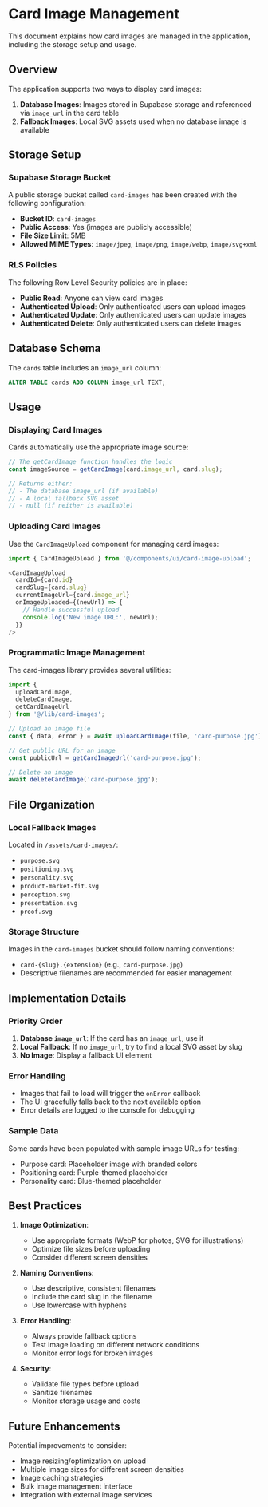 # Card Image Management

This document explains how card images are managed in the application, including the storage setup and usage.

## Overview

The application supports two ways to display card images:
1. **Database Images**: Images stored in Supabase storage and referenced via `image_url` in the card table
2. **Fallback Images**: Local SVG assets used when no database image is available

## Storage Setup

### Supabase Storage Bucket

A public storage bucket called `card-images` has been created with the following configuration:
- **Bucket ID**: `card-images`
- **Public Access**: Yes (images are publicly accessible)
- **File Size Limit**: 5MB
- **Allowed MIME Types**: `image/jpeg`, `image/png`, `image/webp`, `image/svg+xml`

### RLS Policies

The following Row Level Security policies are in place:
- **Public Read**: Anyone can view card images
- **Authenticated Upload**: Only authenticated users can upload images
- **Authenticated Update**: Only authenticated users can update images  
- **Authenticated Delete**: Only authenticated users can delete images

## Database Schema

The `cards` table includes an `image_url` column:
```sql
ALTER TABLE cards ADD COLUMN image_url TEXT;
```

## Usage

### Displaying Card Images

Cards automatically use the appropriate image source:

```typescript
// The getCardImage function handles the logic
const imageSource = getCardImage(card.image_url, card.slug);

// Returns either:
// - The database image_url (if available)
// - A local fallback SVG asset
// - null (if neither is available)
```

### Uploading Card Images

Use the `CardImageUpload` component for managing card images:

```typescript
import { CardImageUpload } from '@/components/ui/card-image-upload';

<CardImageUpload
  cardId={card.id}
  cardSlug={card.slug}
  currentImageUrl={card.image_url}
  onImageUploaded={(newUrl) => {
    // Handle successful upload
    console.log('New image URL:', newUrl);
  }}
/>
```

### Programmatic Image Management

The card-images library provides several utilities:

```typescript
import { 
  uploadCardImage, 
  deleteCardImage, 
  getCardImageUrl 
} from '@/lib/card-images';

// Upload an image file
const { data, error } = await uploadCardImage(file, 'card-purpose.jpg');

// Get public URL for an image
const publicUrl = getCardImageUrl('card-purpose.jpg');

// Delete an image
await deleteCardImage('card-purpose.jpg');
```

## File Organization

### Local Fallback Images
Located in `/assets/card-images/`:
- `purpose.svg`
- `positioning.svg`
- `personality.svg`
- `product-market-fit.svg`
- `perception.svg`
- `presentation.svg`
- `proof.svg`

### Storage Structure
Images in the `card-images` bucket should follow naming conventions:
- `card-{slug}.{extension}` (e.g., `card-purpose.jpg`)
- Descriptive filenames are recommended for easier management

## Implementation Details

### Priority Order
1. **Database `image_url`**: If the card has an `image_url`, use it
2. **Local Fallback**: If no `image_url`, try to find a local SVG asset by slug
3. **No Image**: Display a fallback UI element

### Error Handling
- Images that fail to load will trigger the `onError` callback
- The UI gracefully falls back to the next available option
- Error details are logged to the console for debugging

### Sample Data
Some cards have been populated with sample image URLs for testing:
- Purpose card: Placeholder image with branded colors
- Positioning card: Purple-themed placeholder
- Personality card: Blue-themed placeholder

## Best Practices

1. **Image Optimization**: 
   - Use appropriate formats (WebP for photos, SVG for illustrations)
   - Optimize file sizes before uploading
   - Consider different screen densities

2. **Naming Conventions**:
   - Use descriptive, consistent filenames
   - Include the card slug in the filename
   - Use lowercase with hyphens

3. **Error Handling**:
   - Always provide fallback options
   - Test image loading on different network conditions
   - Monitor error logs for broken images

4. **Security**:
   - Validate file types before upload
   - Sanitize filenames
   - Monitor storage usage and costs

## Future Enhancements

Potential improvements to consider:
- Image resizing/optimization on upload
- Multiple image sizes for different screen densities
- Image caching strategies
- Bulk image management interface
- Integration with external image services 